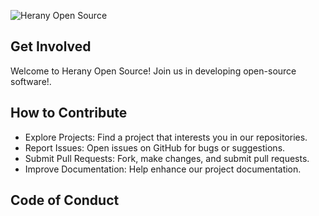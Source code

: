 ![Herany Open Source](https://www.herany.net/Logo2Transparent.png)

## Get Involved

Welcome to Herany Open Source! Join us in developing open-source software!.

## How to Contribute

- Explore Projects: Find a project that interests you in our repositories.
- Report Issues: Open issues on GitHub for bugs or suggestions.
- Submit Pull Requests: Fork, make changes, and submit pull requests.
- Improve Documentation: Help enhance our project documentation.

## Code of Conduct
